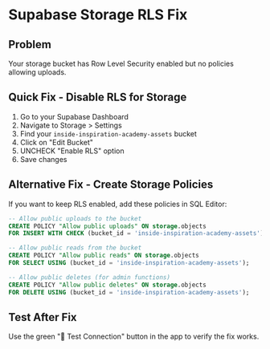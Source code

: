# Supabase Storage RLS Fix

## Problem
Your storage bucket has Row Level Security enabled but no policies allowing uploads.

## Quick Fix - Disable RLS for Storage
1. Go to your Supabase Dashboard
2. Navigate to Storage > Settings
3. Find your `inside-inspiration-academy-assets` bucket
4. Click on "Edit Bucket"
5. UNCHECK "Enable RLS" option
6. Save changes

## Alternative Fix - Create Storage Policies
If you want to keep RLS enabled, add these policies in SQL Editor:

```sql
-- Allow public uploads to the bucket
CREATE POLICY "Allow public uploads" ON storage.objects
FOR INSERT WITH CHECK (bucket_id = 'inside-inspiration-academy-assets');

-- Allow public reads from the bucket
CREATE POLICY "Allow public reads" ON storage.objects
FOR SELECT USING (bucket_id = 'inside-inspiration-academy-assets');

-- Allow public deletes (for admin functions)
CREATE POLICY "Allow public deletes" ON storage.objects
FOR DELETE USING (bucket_id = 'inside-inspiration-academy-assets');
```

## Test After Fix
Use the green "🧪 Test Connection" button in the app to verify the fix works.
